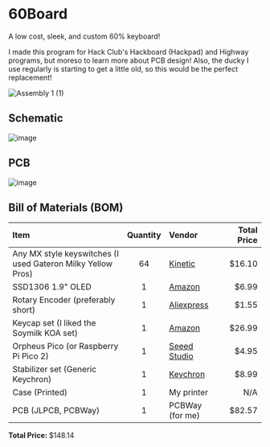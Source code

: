 # 60Board
A low cost, sleek, and custom 60% keyboard!

I made this program for Hack Club's Hackboard (Hackpad) and Highway programs, but moreso to learn more about PCB design! Also, the ducky I use regularly is starting to get a little old, so this would be the perfect replacement! 

![Assembly 1 (1)](https://github.com/user-attachments/assets/711f8fc1-a96a-4c94-b9c2-9c1a677027f7)

## Schematic

![image](https://github.com/user-attachments/assets/fbaffc46-1cb5-4514-a2af-3310bcd8a1ce)

## PCB

![image](https://github.com/user-attachments/assets/2f8f010f-ad13-4be0-add0-9840c4feec10)

## Bill of Materials (BOM)
|    Item    | Quantity | Vendor | Total Price |
| :-------- | :-------: | :----- | ----------: |
| Any MX style keyswitches (I used Gateron Milky Yellow Pros) |  64  |  [Kinetic](https://kineticlabs.com/switches/gateron/gateron-milky-yellow-pro-black-bottom-linear) | $16.10 |
| SSD1306 1.9" OLED | 1  | [Amazon](https://www.google.com/search?q=ssd1306+0.91&oq=ssd1306+0.&gs_lcrp=EgZjaHJvbWUqBggAEEUYOzIGCAAQRRg7MgYIARBFGDkyBggCEEUYQDIICAMQABgWGB4yCAgEEAAYFhgeMggIBRAAGBYYHjIGCAYQRRg8MgYIBxBFGDzSAQgzMDM3ajBqN6gCALACAA&sourceid=chrome&ie=UTF-8) | $6.99 |
| Rotary Encoder (preferably short)    | 1    | [Aliexpress](https://www.aliexpress.us/item/3256804721655912.html?spm=a2g0o.productlist.main.3.3af2EOU3EOU3zl&algo_pvid=58e83ab5-33d5-4674-a6d4-7e8ec393a9a1&algo_exp_id=58e83ab5-33d5-4674-a6d4-7e8ec393a9a1-2&pdp_ext_f=%7B%22order%22%3A%22876%22%2C%22eval%22%3A%221%22%7D&pdp_npi=4%40dis%21USD%212.45%212.45%21%21%2117.46%2117.46%21%40210318c317498592036492270e2eac%2112000035534364746%21sea%21US%216344962744%21X&curPageLogUid=NL2tyjSWWLnT&utparam-url=scene%3Asearch%7Cquery_from%3A) | $1.55 | 
| Keycap set (I liked the Soymilk KOA set) | 1 | [Amazon](https://www.amazon.com/dp/B0DGLBXFHD/ref=twister_B0DHWWLTSR?_encoding=UTF8&th=1) | $26.99 |
| Orpheus Pico (or Raspberry Pi Pico 2) | 1 | [Seeed Studio](https://www.seeedstudio.com/Raspberry-Pi-Pico-2-p-5940.html?srsltid=AfmBOopNDN0RoseM_BDfpGL9q782IZnb89sHLu-LgA_pmGtyh8bIAI12ZJQ&gQT=2) | $4.95 |
| Stabilizer set (Generic Keychron) | 1 | [Keychron](https://www.keychron.com/products/keychron-gold-plated-pcb-mounted-stabilizer-set?page=4&gQT=1) | $8.99 |
| Case (Printed) | 1 | My printer | N/A |
| PCB (JLPCB, PCBWay) | 1 | PCBWay (for me) | $82.57 |

**Total Price:** $148.14
